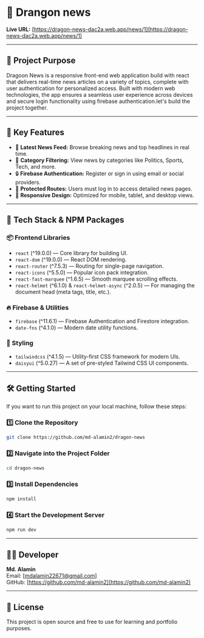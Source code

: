 # 📰 Drangon news

**Live URL:** [https://dragon-news-dac2a.web.app/news/1](https://dragon-news-dac2a.web.app/news/1)

---

## 📌 Project Purpose

Dragoon News is a responsive front-end web application build with react that delivers real-time news articles on a variety of topics, complete with user authentication for personalized access. Built with modern web technologies, the app ensures a seamless user experience across devices and secure login functionality using firebase authentication.let's build the project together.

---

## 🚀 Key Features


- 📰 **Latest News Feed:** Browse breaking news and top headlines in real time.
- 📁 **Category Filtering:** View news by categories like Politics, Sports, Tech, and more.
- 🔒 **Firebase Authentication:** Register or sign in using email or social providers.
- 🔄 **Protected Routes:** Users must log in to access detailed news pages.
- 🎨 **Responsive Design:** Optimized for mobile, tablet, and desktop views.

---


## 🧩 Tech Stack & NPM Packages

### 📦 Frontend Libraries
- `react` (^19.0.0) — Core library for building UI.
- `react-dom` (^19.0.0) — React DOM rendering.
- `react-router` (^7.5.3) — Routing for single-page navigation.
- `react-icons` (^5.5.0) — Popular icon pack integration.
- `react-fast-marquee` (^1.6.5) — Smooth marquee scrolling effects.
- `react-helmet` (^6.1.0) & `react-helmet-async` (^2.0.5) — For managing the document head (meta tags, title, etc.).

### 🔥 Firebase & Utilities
- `firebase` (^11.6.1) — Firebase Authentication and Firestore integration.
- `date-fns` (^4.1.0) — Modern date utility functions.

### 🎨 Styling
- `tailwindcss` (^4.1.5) — Utility-first CSS framework for modern UIs.
- `daisyui` (^5.0.27) — A set of pre-styled Tailwind CSS UI components.

---

## 🛠️ Getting Started

If you want to run this project on your local machine, follow these steps:

### 1️⃣ Clone the Repository

```bash
git clone https://github.com/md-alamin2/dragon-news
```
### 2️⃣ Navigate into the Project Folder

```bash
cd dragon-news
```
### 3️⃣ Install Dependencies

```bash
npm install
```
### 4️⃣ Start the Development Server

```bash
npm run dev
```

---

## 👨‍💻 Developer

**Md. Alamin**  
Email: [mdalamin22671@gmail.com]  
GitHub: [https://github.com/md-alamin2](https://github.com/md-alamin2)

---

## 📎 License

This project is open source and free to use for learning and portfolio purposes.


